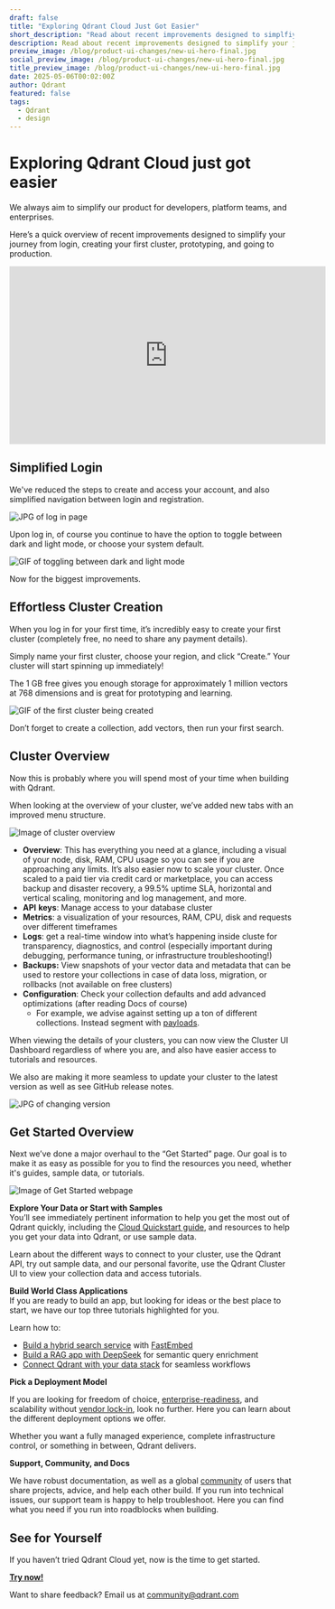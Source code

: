 ```yaml
---
draft: false
title: "Exploring Qdrant Cloud Just Got Easier"
short_description: "Read about recent improvements designed to simplfiy your journey with Qdrant."
description: Read about recent improvements designed to simplify your journey from login, creating your first cluster, prototyping, and going to production. 
preview_image: /blog/product-ui-changes/new-ui-hero-final.jpg
social_preview_image: /blog/product-ui-changes/new-ui-hero-final.jpg
title_preview_image: /blog/product-ui-changes/new-ui-hero-final.jpg
date: 2025-05-06T00:02:00Z
author: Qdrant
featured: false
tags:
  - Qdrant
  - design
---
```

# Exploring Qdrant Cloud just got easier

We always aim to simplify our product for developers, platform teams, and enterprises. 

Here’s a quick overview of recent improvements designed to simplify your journey from login, creating your first cluster, prototyping, and going to production.

<iframe width="560" height="315" src="https://www.youtube.com/embed/J75pNicPEo8?si=1HznwER1Kqx5ZrLG" title="YouTube video player" frameborder="0" allow="accelerometer; autoplay; clipboard-write; encrypted-media; gyroscope; picture-in-picture; web-share" referrerpolicy="strict-origin-when-cross-origin" allowfullscreen></iframe>

## Simplified Login

We've reduced the steps to create and access your account, and also simplified navigation between login and registration.

![JPG of log in page](/blog/product-ui-changes/log-in-page.jpg)

Upon log in, of course you continue to have the option to toggle between dark and light mode, or choose your system default. 

![GIF of toggling between dark and light mode](/blog/product-ui-changes/gif-dark-light-mode.gif)

Now for the biggest improvements. 

## Effortless Cluster Creation 

When you log in for your first time, it’s incredibly easy to create your first cluster (completely free, no need to share any payment details). 

Simply name your first cluster, choose your region, and click “Create.” Your cluster will start spinning up immediately\!

The 1 GB free gives you enough storage for approximately 1 million vectors at 768 dimensions and is great for prototyping and learning.

![GIF of the first cluster being created](/blog/product-ui-changes/my-first-cluster.gif)

Don’t forget to create a collection, add vectors, then run your first search.

## Cluster Overview 

Now this is probably where you will spend most of your time when building with Qdrant. 

When looking at the overview of your cluster, we’ve added new tabs with an improved menu structure. 

![Image of cluster overview](/blog/product-ui-changes/my-first-cluster-overview.jpg)

* **Overview**: This has everything you need at a glance, including a visual of your node, disk, RAM, CPU usage so you can see if you are approaching any limits. It’s also easier now to scale your cluster. Once scaled to a paid tier via credit card or marketplace, you can access backup and disaster recovery, a 99.5% uptime SLA, horizontal and vertical scaling, monitoring and log management, and more.   
* **API** **keys**: Manage access to your database cluster  
* **Metrics**: a visualization of your resources, RAM, CPU, disk and requests over different timeframes   
* **Logs**: get a real-time window into what’s happening inside cluste for transparency, diagnostics, and control (especially important during debugging, performance tuning, or infrastructure troubleshooting\!)  
* **Backups:** View snapshots of your vector data and metadata that can be used to restore your collections in case of data loss, migration, or rollbacks (not available on free clusters)   
* **Configuration**: Check your collection defaults and add advanced optimizations (after reading Docs of course)   
  * For example, we advise against setting up a ton of different collections. Instead segment with [payloads](https://qdrant.tech/documentation/concepts/payload/).

When viewing the details of your clusters, you can now view the Cluster UI Dashboard regardless of where you are, and also have easier access to tutorials and resources. 

We also are making it more seamless to update your cluster to the latest version as well as see GitHub release notes.   
   
![JPG of changing version](/blog/product-ui-changes/change-version.png)

## Get Started Overview 

Next we’ve done a major overhaul to the “Get Started” page. Our goal is to make it as easy as possible for you to find the resources you need, whether it's guides, sample data, or tutorials.   
    
![Image of Get Started webpage](/blog/product-ui-changes/get-started-overview.jpg)

**Explore Your Data or Start with Samples**  
You’ll see immediately pertinent information to help you get the most out of Qdrant quickly, including the [Cloud Quickstart guide](https://qdrant.tech/documentation/quickstart-cloud/), and resources to help you get your data into Qdrant, or use sample data. 

Learn about the different ways to connect to your cluster, use the Qdrant API, try out sample data, and our personal favorite, use the Qdrant Cluster UI to view your collection data and access tutorials. 

**Build World Class Applications**  
If you are ready to build an app, but looking for ideas or the best place to start, we have our top three tutorials highlighted for you. 

Learn how to:
* [Build a hybrid search service](https://qdrant.tech/documentation/beginner-tutorials/hybrid-search-fastembed/) with [FastEmbed](https://github.com/qdrant/fastembed)   
* [Build a RAG app with DeepSeek](https://qdrant.tech/documentation/rag-deepseek/) for semantic query enrichment  
* [Connect Qdrant with your data stack](https://qdrant.tech/documentation/data-management/) for seamless workflows

**Pick a Deployment Model**

If you are looking for freedom of choice, [enterprise-readiness](https://qdrant.tech/blog/enterprise-vector-search/), and scalability without [vendor lock-in](https://qdrant.tech/blog/are-you-vendor-locked/), look no further. Here you can learn about the different deployment options we offer. 

Whether you want a fully managed experience, complete infrastructure control, or something in between, Qdrant delivers.

**Support, Community, and Docs**

We have robust documentation, as well as a global [community](https://discord.com/invite/qdrant) of users that share projects, advice, and help each other build. If you run into technical issues, our support team is happy to help troubleshoot. Here you can find what you need if you run into roadblocks when building. 

## See for Yourself

If you haven’t tried Qdrant Cloud yet, now is the time to get started.

[**Try now!**](https://cloud.qdrant.io/signup%20)   

Want to share feedback? Email us at community@qdrant.com